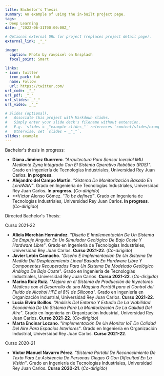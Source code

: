 ```yaml
---
title: Bachelor's Thesis
summary: An example of using the in-built project page.
tags:
- Deep Learning
date: _"2022-06-31T00:00:00Z_"

# Optional external URL for project (replaces project detail page).
external_link: _"_"

image:
  caption: Photo by rawpixel on Unsplash
  focal_point: Smart

links:
- icon: twitter
  icon_pack: fab
  name: Follow
  url: https://twitter.com/
url_code: _"_"
url_pdf: _"_"
url_slides: _"_"
url_video: _"_"

# Slides (optional).
#   Associate this project with Markdown slides.
#   Simply enter your slide deck's filename without extension.
#   E.g. `slides = _"example-slides_"` references `content/slides/example-slides.md`.
#   Otherwise, set `slides = _"_"`.
slides: example
---
```


Bachelor's thesis in progress:

* **Diana Jiménez Guerrero**. _"Arquitectura Para Sensor Inercial IMU Mediante Zynq Integrado Con El Sistema Operativo Robótico (ROS)"_. Grado en Ingeniería de Tecnologías Industriales, Universidad Rey Juan Carlos. **In progress**.
* **Alejandro del Campo Martín**. _"Sistema De Monitorización Basado En LoraWAN"_. Grado en Ingeniería de Tecnologías Industriales, Universidad Rey Juan Carlos. **In progress**. (_Co-dirigido_)
* **Victor Alonso Gómez. _"To be defined"_. Grado en Ingeniería de Tecnologías Industriales, Universidad Rey Juan Carlos. **In progress**. (_Co-dirigido_)


Directed Bachelor's Thesis:

Curso 2021-22
* **Alicia Merchán Hernández**. _"Diseño E Implementación De Un Sistema De Empuje Angular En Un Simulador Geológico De Bajo Coste Y Hardware Libre"_. Grado en Ingeniería de Tecnologías Industriales, Universidad Rey Juan Carlos. **Curso 2021-22**. (_Co-dirigido_)
* **Javier Letón Camacho**. _"Diseño E Implementación De Un Sistema De Medida Del Desplazamiento Lineal Basado En Hardware Libre Y Componentes Recuperados Para Un Sistema De Modelado Geológico Análogo De Bajo Coste"_. Grado en Ingeniería de Tecnologías Industriales, Universidad Rey Juan Carlos. **Curso 2021-22**. (_Co-dirigido_)
* **Marina Ruiz Ruiz**. _"Mejora en el Sistema de Producción de Inyectores Médicos con el Desarrollo de una Máquina Portátil para el Control del Fluido de Alcohol HFE al 8% de Silicona"_. Grado en Ingeniería en Organización Industrial, Universidad Rey Juan Carlos. **Curso 2021-22**.
* **Lucía Elvira Boillos**. _"Análisis Del Entorno Y Estudio De La Viabilidad Económica De Un Sistema Para La Monitorización De La Calidad Del Aire"_. Grado en Ingeniería en Organización Industrial, Universidad Rey Juan Carlos. **Curso 2021-22**. (_Co-dirigido_)
* **Marta Encinar Lozano**. _"Implementación De Un Monitor IoT De Calidad Del Aire Para Espacios Interiores"_. Grado en Ingeniería en Organización Industrial, Universidad Rey Juan Carlos. **Curso 2021-22**.

Curso 2020-21
* **Victor Manuel Navarro Pérez**. _"Sistema Portátil De Reconocimiento De Texto Para La Asistencia De Personas Ciegas O Con Dificultad En La Visión"_. Grado en Ingeniería de Tecnologías Industriales, Universidad Rey Juan Carlos. **Curso 2020-21**. (_Co-dirigido_)